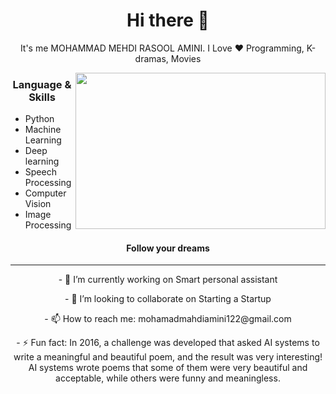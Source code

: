<h1 align="center"> Hi there 👋 </h1>
<p align="center"> It's me MOHAMMAD MEHDI RASOOL AMINI. I Love ❤️ Programming, K-dramas, Movies</p>
<img align="right" src="https://sobhan.institute/wp-content/uploads/2022/10/14123444.jpg" height="250" width="400">

<h3 align="center"> Language & Skills </h3>

- Python
- Machine Learning
- Deep learning
- Speech Processing
- Computer Vision
- Image Processing
 
<h4 align="center">Follow your dreams</h4>

***

<p align="center">- 🔭 I’m currently working on Smart personal assistant</p>

<p align="center">- 👯 I’m looking to collaborate on Starting a Startup</p>

<p align="center">- 📫 How to reach me: mohamadmahdiamini122@gmail.com</p>

<p align="center">- ⚡ Fun fact: In 2016, a challenge was developed that asked AI systems to write a meaningful and beautiful poem, and the result was very interesting! AI systems wrote poems that some of them were very beautiful and acceptable, while others were funny and meaningless.</p>


